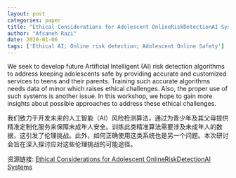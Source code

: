 ```yaml
---
layout: post
categories: paper
title: "Ethical Considerations for Adolescent OnlineRiskDetectionAI Systems"
author: "Afsaneh Razi"
date: 2020-01-06
tags: ['Ethical AI; Online risk detection; Adolescent Online Safety']
---
```


We seek to develop future Artificial Intelligent (AI) risk detection algorithms to address keeping adolescents safe by providing accurate and customized services to teens and their parents. Training such accurate algorithms needs data of minor which raises ethical challenges. Also, the proper use of such systems is another issue. In this workshop, we hope to gain more insights about possible approaches to address these ethical challenges.

我们致力于开发未来的人工智能（AI）风险检测算法，通过为青少年及其父母提供精准定制化服务来保障未成年人安全。训练此类精准算法需要涉及未成年人的数据，这引发了伦理挑战。此外，如何正确使用这类系统也是另一个问题。本次研讨会旨在深入探讨应对这些伦理挑战的可能途径。

资源链接: [Ethical Considerations for Adolescent OnlineRiskDetectionAI Systems](https://papers.ssrn.com/sol3/papers.cfm?abstract_id=3503956)
